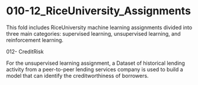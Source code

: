# 010-12_RiceUniversity_Assignments

This fold includes RiceUniversity machine learning assignments divided into three main categories: supervised learning, unsupervised learning, and reinforcement learning. 

012- CreditRisk 

For the unsupervised learning assignment, a Dataset of historical lending activity from a peer-to-peer lending services company is used to build a model that can identify the creditworthiness of borrowers.
